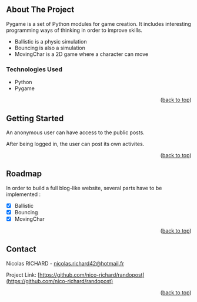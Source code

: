 <a name="readme-top"></a>

## About The Project


Pygame is a set of Python modules for game creation. It includes interesting programming ways of thinking in order to improve skills.

- Ballistic is a physic simulation
- Bouncing is also a simulation
- MovingChar is a 2D game where a character can move 

### Technologies Used

- Python
- Pygame

<p align="right">(<a href="#readme-top">back to top</a>)</p>

## Getting Started


An anonymous user can have access to the public posts.

After being logged in, the user can post its own activites.

<p align="right">(<a href="#readme-top">back to top</a>)</p>

## Roadmap


In order to build a full blog-like website, several parts have to be implemented :

- [x] Ballistic
- [x] Bouncing
- [x] MovingChar

<p align="right">(<a href="#readme-top">back to top</a>)</p>

## Contact

Nicolas RICHARD - nicolas.richard42@hotmail.fr

Project Link: [https://github.com/nico-richard/randopost](https://github.com/nico-richard/randopost)

<p align="right">(<a href="#readme-top">back to top</a>)</p>